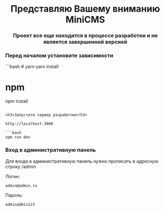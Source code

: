 <h1 align="center">Представляю Вашему вниманию MiniCMS</h1>

<h3 align="center">Проект все еще находится в процессе разработки и не является завершенной версией</h2>


<h3>Перед началом установите зависимости</h3>
```bash
# yarn
yarn install

# npm
npm install
```

<h3>Запустите сервер разработки</h3>

http://localhost:3000

```bash
npm run dev
```

<h3>Вход в административную панель</h3>

Для входа в административную панель нужно прописать в адресную строку /admin

Логин:
```
admin@admin.ru
```


Пароль:
```
adminadmin123
```

